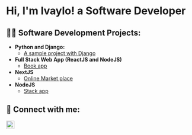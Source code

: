 <h1>Hi, I'm Ivaylo! a Software Developer</a></h1>

<h2>👨‍💻 Software Development Projects:</h2>

- <b>Python and Django:</b>
  - [A sample project with Django](https://github.com/ivaylobandrov/DjangoAdvancedProjectITIDO)
- <b>Full Stack Web App (ReactJS and NodeJS)</b>
  - [Book app](https://github.com/ivaylobandrov/ITIDONodeJSReact-Project)
- <b>NextJS</b>
  - [Online Market place](https://github.com/ivaylobandrov/OnlineMarketplaceItido)
- <b>NodeJS</b>
  - [Stack app](https://github.com/ivaylobandrov/StackNodeJsApp)

<h2> 🤳 Connect with me:</h2>

[<img align="left" alt="JoshMadakor | LinkedIn" width="22px" src="https://cdn.jsdelivr.net/npm/simple-icons@v3/icons/linkedin.svg" />][linkedin]

[linkedin]: https://www.linkedin.com/in/ivaylo-bandrov-7819ba1aa

<!--
**joshmadakor1/joshmadakor1** is a ✨ _special_ ✨ repository because its `README.md` (this file) appears on your GitHub profile.
